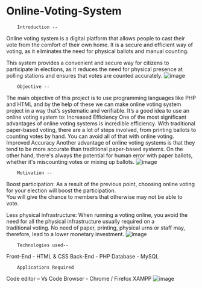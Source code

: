 # Online-Voting-System

        Introduction --
Online voting system is a digital platform that allows people to cast their vote from the comfort of their own home. It is a secure and efficient way of voting, as it eliminates the need for physical ballots and manual counting.

This system provides a convenient and secure way for citizens to participate in elections, as it reduces the need for physical presence at polling stations and ensures that votes are counted accurately.
![image](https://github.com/user-attachments/assets/737ef550-87e8-4dea-9c89-051fb4395191)

        Objective --
The main objective of this project is to use programming languages like PHP and HTML and by the help of these we can make online voting system project in a way that’s systematic and verifiable.
It’s a good idea to use an online voting system to:
Increased Efficiency
One of the most significant advantages of online voting systems is incredible      efficiency. With traditional paper-based voting, there are a lot of steps involved, from printing ballots to counting votes by hand. You can avoid all of that with online voting.
        Improved Accuracy
Another advantage of online voting systems is that they tend to be more accurate than traditional paper-based systems. On the other hand, there's always the potential for human error with paper ballots, whether it's miscounting votes or mixing up ballots.
![image](https://github.com/user-attachments/assets/b03d6d14-96e9-4e48-8e5f-43f4aea2f858)

        Motivation --
Boost participation: As a result of the previous point, choosing online   voting for your election will boost the participation.                                           
You will give the chance to members that otherwise may not be able to vote. 

Less physical infrastructure: When running a voting online, you avoid the need for all the physical infrastructure usually required on a traditional voting. No need of paper, printing, physical urns or staff may, therefore, lead to a lower monetary investment.
![image](https://github.com/user-attachments/assets/f09b7bf8-7dcb-432d-ac8b-7b33267204e4)

        Technologies used--
Front-End - HTML & CSS
Back-End - PHP
Database - MySQL

        Applications Required
Code editor – Vs Code
Browser - Chrome / Firefox
XAMPP
![image](https://github.com/user-attachments/assets/bf556d6b-32e9-4154-9cbd-5f04e99714e3)

